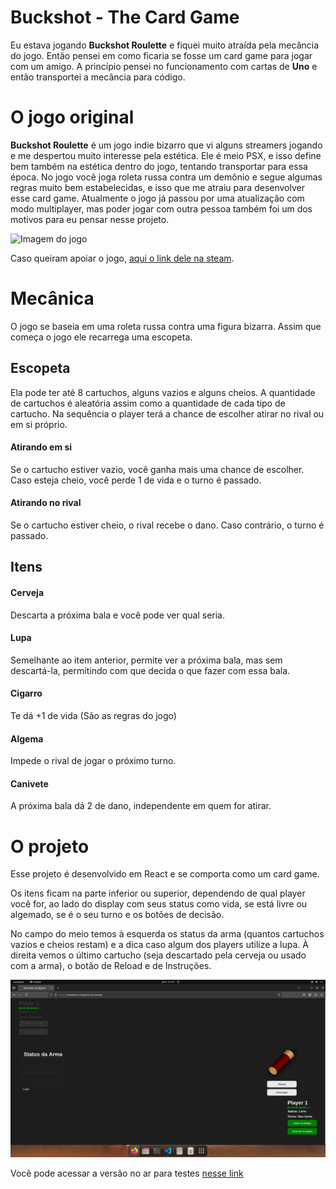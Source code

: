 # Buckshot - The Card Game

Eu estava jogando **Buckshot Roulette** e fiquei muito atraída pela mecância do jogo. Então pensei em como ficaria se fosse um card game para jogar com um amigo. A princípio pensei no funcionamento com cartas de **Uno** e então transportei a mecância para código.

# O jogo original

**Buckshot Roulette** é um jogo indie bizarro que vi alguns streamers jogando e me despertou muito interesse pela estética. Ele é meio PSX, e isso define bem também na estética dentro do jogo, tentando transportar para essa época. No jogo você joga roleta russa contra um demônio e segue algumas regras muito bem estabelecidas, e isso que me atraiu para desenvolver esse card game. Atualmente o jogo já passou por uma atualização com modo multiplayer, mas poder jogar com outra pessoa também foi um dos motivos para eu pensar nesse projeto.

![Imagem do jogo](https://s2-techtudo.glbimg.com/HT3TQmW9KEtkatm1XlnNwiOZErM=/0x0:1916x1080/984x0/smart/filters:strip_icc()/i.s3.glbimg.com/v1/AUTH_08fbf48bc0524877943fe86e43087e7a/internal_photos/bs/2024/j/L/ffDYh9TEKyILDNPbmpTg/imagem-2024-10-30-184315429.png)

Caso queiram apoiar o jogo, [aqui o link dele na steam](https://store.steampowered.com/app/2835570/Buckshot_Roulette/).

# Mecânica

O jogo se baseia em uma roleta russa contra uma figura bizarra.
Assim que começa o jogo ele recarrega uma escopeta.

## Escopeta

Ela pode ter até 8 cartuchos, alguns vazios e alguns cheios. A quantidade de cartuchos é aleatória assim como a quantidade de cada tipo de cartucho. Na sequência o player terá a chance de escolher atirar no rival ou em si próprio.

#### Atirando em si
Se o cartucho estiver vazio, você ganha mais uma chance de escolher. Caso esteja cheio, você perde 1 de vida e o turno é passado.

#### Atirando no rival
Se o cartucho estiver cheio, o rival recebe o dano. Caso contrário, o turno é passado.

## Itens

#### Cerveja
Descarta a próxima bala e você pode ver qual seria.

#### Lupa
Semelhante ao item anterior, permite ver a próxima bala, mas sem descartá-la, permitindo com que decida o que fazer com essa bala.

#### Cigarro
Te dá +1 de vida (São as regras do jogo)

#### Algema 
Impede o rival de jogar o próximo turno.

#### Canivete
A próxima bala dá 2 de dano, independente em quem for atirar.

# O projeto
Esse projeto é desenvolvido em React e se comporta como um card game.

Os itens ficam na parte inferior ou superior, dependendo de qual player você for, ao lado do display com seus status como vida, se está livre ou algemado, se é o seu turno e os botões de decisão.

No campo do meio temos à esquerda os status da arma (quantos cartuchos vazios e cheios restam) e a dica caso algum dos players utilize a lupa. À direita vemos o último cartucho (seja descartado pela cerveja ou usado com a arma), o botão de Reload e de Instruções.

![Print do projeto](src/assets/print.png)

Você pode acessar a versão no ar para testes [nesse link](https://buckshot-cardgame.vercel.app/)
